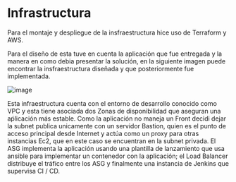# Infrastructura
Para el montaje y despliegue de la insfraestructura hice uso de Terraform y AWS.

Para el diseño de esta tuve en cuenta la aplicación que fue entregada y la manera en como debia presentar la solución, en la siguiente imagen puede encontrar la insfraestructura diseñada y que posteriormente fue implementada.

![image](https://drive.google.com/uc?export=view&id=14E8DeS7w08Rg5zyunl8KV7_pR1FkY1yo)

Esta infraestructura cuenta con el entorno de desarrollo conocido como VPC y esta tiene asociada dos Zonas de disponibilidad que aseguran una aṕlicación más estable. Como la aplicación no maneja un Front decidi dejar la subnet publica unicamente con un servidor Bastion, quien es el punto de acceso principal desde Internet y actúa como un proxy para otras instancias Ec2, que en este caso se encuentran en la subnet privada. El ASG implementa la aplicación usando una plantilla de lanzamiento que usa ansible para implementar un contenedor con la aplicación; el Load Balancer distribuye el tráfico entre los ASG y finalmente una instancia de Jenkins que supervisa CI / CD. 